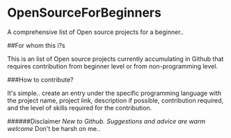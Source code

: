 OpenSourceForBeginners
======================

A comprehensive list of Open source projects for a beginner..

##For whom this i?s

This is an list of Open source projects currently accumulating in Github that requires contribution from beginner level or from non-programming level.

###How to contribute?

It's simple.. create an entry under the specific programming language with the project name, project link, description if possible, contribution required, and the level of skills required for the contribution.

######Disclaimer
  *New to Github. Suggestions and advice are warm welcome*
Don't be harsh on me..
